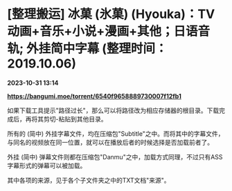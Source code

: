 # ​[整理搬运] 冰菓 (氷菓) (Hyouka)：TV动画+音乐+小说+漫画+其他；日语音轨; 外挂简中字幕 (整理时间：2019.10.06)

**2023-10-31 13:14**

**https://bangumi.moe/torrent/6540f9658889730007f12fb1**

如果下载工具提示"路径过长"，那么可以将路径改为相应存储器的根目录。下载完成后，再将其剪切-粘贴到其他目录。

所有的 (简中) 外挂字幕文件，均在压缩包"Subtitle"之中。而将其中的字幕文件，与同名的视频放在同一位置，就可以在播放后者的时候选择是否加载前者了。

外挂 (简中) 弹幕文件则都在压缩包"Danmu"之中，加载方式同理，不过只有ASS字幕形式的弹幕可以被加载。

其中各项的来源，见于各个子文件夹之中的TXT文档"来源"。